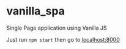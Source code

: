 # vanilla_spa
Single Page application using Vanilla JS

Just run ```npm start``` then go to <a href="http://localhost:8000/">localhost:8000</a>
